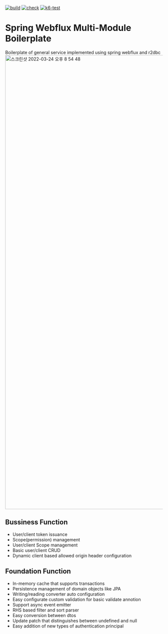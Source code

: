 [![build](https://github.com/siyual-park/spring-webflux-multi-module-boilerplate/actions/workflows/build.yml/badge.svg)](https://github.com/siyual-park/spring-webflux-multi-module-boilerplate/actions/workflows/build.yml)
[![check](https://github.com/siyual-park/spring-webflux-multi-module-boilerplate/actions/workflows/check.yml/badge.svg)](https://github.com/siyual-park/spring-webflux-multi-module-boilerplate/actions/workflows/check.yml)
[![k6-test](https://github.com/siyual-park/spring-webflux-multi-module-boilerplate/actions/workflows/k6-test.yml/badge.svg)](https://github.com/siyual-park/spring-webflux-multi-module-boilerplate/actions/workflows/k6-test.yml)

# Spring Webflux Multi-Module Boilerplate
Boilerplate of general service implemented using spring webflux and r2dbc  
<img width="1452" alt="스크린샷 2022-03-24 오후 8 54 48" src="https://user-images.githubusercontent.com/21099176/159911071-9e46e52b-f708-4443-9dba-731cc1372beb.png">

## Bussiness Function
- User/client token issuance
- Scope(permission) management
- User/client Scope management
- Basic user/client CRUD
- Dynamic client based allowed origin header configuration

## Foundation Function
- In-memory cache that supports transactions
- Persistence management of domain objects like JPA
- Writing/reading converter auto configuration
- Easy configurate custom validation for basic validate annotion
- Support async event emitter
- RHS based filter and sort parser
- Easy conversion between dtos
- Update patch that distinguishes between undefined and null
- Easy addition of new types of authentication principal

